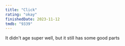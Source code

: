 ```yaml
---
title: "Click"
rating: "okay"
finishedDate: 2023-11-12
tmdb: "9339"
---
```


It didn't age super well, but it still has some good parts
